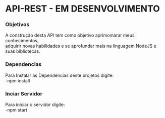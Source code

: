 # API-REST - EM DESENVOLVIMENTO 

### Objetivos
A construção desta API tem como objetivo aprimomarar meus conhecimentos,<br>
adquirir novas habilidades e se aprofundar mais na linguagem NodeJS e<br>
suas bibliotecas. 

### Dependencias 
Para Instalar as Dependencias deste projetos digite:<br>
-npm install

### Inciar Servidor 
Para iniciar o servidor digite:<br>
-npm start
